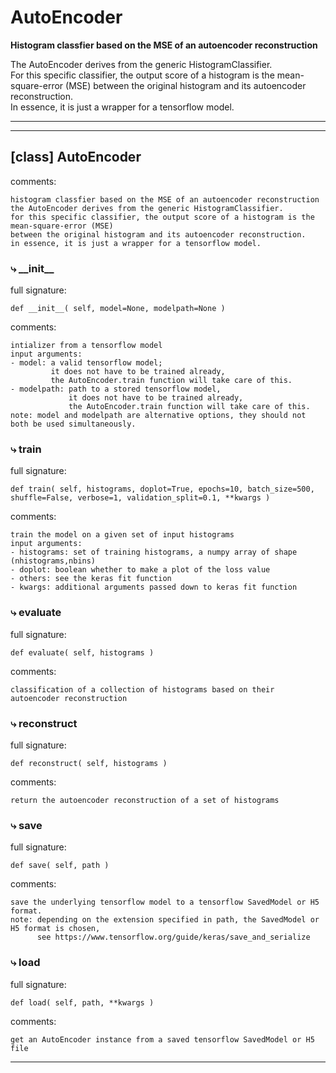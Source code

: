 # AutoEncoder  
  
**Histogram classfier based on the MSE of an autoencoder reconstruction**

The AutoEncoder derives from the generic HistogramClassifier.  
For this specific classifier, the output score of a histogram is the mean-square-error (MSE) between the original histogram and its autoencoder reconstruction.  
In essence, it is just a wrapper for a tensorflow model.  
- - -
  
  
- - -
## [class] AutoEncoder  
comments:  
```text  
histogram classfier based on the MSE of an autoencoder reconstruction  
the AutoEncoder derives from the generic HistogramClassifier.   
for this specific classifier, the output score of a histogram is the mean-square-error (MSE)   
between the original histogram and its autoencoder reconstruction.  
in essence, it is just a wrapper for a tensorflow model.  
```  
### &#10551; \_\_init\_\_  
full signature:  
```text  
def __init__( self, model=None, modelpath=None )  
```  
comments:  
```text  
intializer from a tensorflow model  
input arguments:  
- model: a valid tensorflow model;  
         it does not have to be trained already,  
         the AutoEncoder.train function will take care of this.  
- modelpath: path to a stored tensorflow model,  
             it does not have to be trained already,  
             the AutoEncoder.train function will take care of this.  
note: model and modelpath are alternative options, they should not both be used simultaneously.  
```  
### &#10551; train  
full signature:  
```text  
def train( self, histograms, doplot=True, epochs=10, batch_size=500, shuffle=False, verbose=1, validation_split=0.1, **kwargs )  
```  
comments:  
```text  
train the model on a given set of input histograms  
input arguments:  
- histograms: set of training histograms, a numpy array of shape (nhistograms,nbins)  
- doplot: boolean whether to make a plot of the loss value  
- others: see the keras fit function  
- kwargs: additional arguments passed down to keras fit function  
```  
### &#10551; evaluate  
full signature:  
```text  
def evaluate( self, histograms )  
```  
comments:  
```text  
classification of a collection of histograms based on their autoencoder reconstruction  
```  
### &#10551; reconstruct  
full signature:  
```text  
def reconstruct( self, histograms )  
```  
comments:  
```text  
return the autoencoder reconstruction of a set of histograms  
```  
### &#10551; save  
full signature:  
```text  
def save( self, path )  
```  
comments:  
```text  
save the underlying tensorflow model to a tensorflow SavedModel or H5 format.  
note: depending on the extension specified in path, the SavedModel or H5 format is chosen,  
      see https://www.tensorflow.org/guide/keras/save_and_serialize  
```  
### &#10551; load  
full signature:  
```text  
def load( self, path, **kwargs )  
```  
comments:  
```text  
get an AutoEncoder instance from a saved tensorflow SavedModel or H5 file  
```  
- - -  
  
